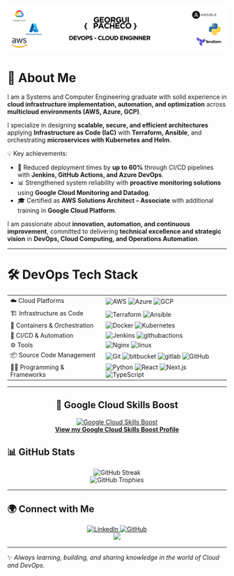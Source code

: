 ![image_readme](images/profile_readme.png)


# 👾 About Me


I am a Systems and Computer Engineering graduate with solid experience in **cloud infrastructure implementation, automation, and optimization** across **multicloud environments (AWS, Azure, GCP)**.  

I specialize in designing **scalable, secure, and efficient architectures** applying **Infrastructure as Code (IaC)** with **Terraform, Ansible**, and orchestrating **microservices with Kubernetes and Helm**.  

💡 Key achievements:  
- 🚀 Reduced deployment times by **up to 60%** through CI/CD pipelines with **Jenkins, GitHub Actions, and Azure DevOps**.  
- 📊 Strengthened system reliability with **proactive monitoring solutions** using **Google Cloud Monitoring and Datadog**.  
- 🎓 Certified as **AWS Solutions Architect – Associate** with additional training in **Google Cloud Platform**.  

I am passionate about **innovation, automation, and continuous improvement**, committed to delivering **technical excellence and strategic vision** in **DevOps, Cloud Computing, and Operations Automation**.  

---

# 🛠️ DevOps Tech Stack

<div align="center">

| |  |
|--------------|------------------|
| ☁️ Cloud Platforms | <img src="https://skillicons.dev/icons?i=aws" height="40" alt="AWS"/> <img src="https://skillicons.dev/icons?i=azure" height="40" alt="Azure"/> <img src="https://skillicons.dev/icons?i=gcp" height="40" alt="GCP"/> |
| 🏗️ Infrastructure as Code | <img src="https://skillicons.dev/icons?i=terraform" height="40" alt="Terraform"/> <img src="https://skillicons.dev/icons?i=ansible" height="40" alt="Ansible"/> |
| 🐳 Containers & Orchestration | <img src="https://skillicons.dev/icons?i=docker" height="40" alt="Docker"/> <img src="https://skillicons.dev/icons?i=kubernetes" height="40" alt="Kubernetes"/> |
| 🔄 CI/CD & Automation | <img src="https://skillicons.dev/icons?i=jenkins" height="40" alt="Jenkins"/> <img src="https://skillicons.dev/icons?i=githubactions" height="40" alt="githubactions"/> |
| ⚙ Tools | <img src="https://skillicons.dev/icons?i=nginx" height="40" alt="Nginx"/> <img src="https://skillicons.dev/icons?i=linux" height="40" alt="linux"/> |
| 📦 Source Code Management | <img src="https://skillicons.dev/icons?i=git" height="40" alt="Git"/> <img src="https://skillicons.dev/icons?i=bitbucket" height="40" alt="bitbucket"/>  <img src="https://skillicons.dev/icons?i=gitlab" height="40" alt="gitlab"/> <img src="https://skillicons.dev/icons?i=github" height="40" alt="GitHub"/> |
| 👨‍💻 Programming & Frameworks | <img src="https://skillicons.dev/icons?i=python" height="40" alt="Python"/> <img src="https://skillicons.dev/icons?i=react" height="40" alt="React"/> <img src="https://skillicons.dev/icons?i=nextjs" height="40" alt="Next.js"/> <img src="https://skillicons.dev/icons?i=ts" height="40" alt="TypeScript"/> |

</div> 


---


<div align="center">

## 🏅 Google Cloud Skills Boost

<div align="center">
  <a href="https://www.cloudskillsboost.google/public_profiles/d409a326-4481-4542-98ca-c0c4b92aaf91" target="_blank">
    <img src="https://www.vectorlogo.zone/logos/google_cloud/google_cloud-ar21.svg" alt="Google Cloud Skills Boost" width="100"/>
    <br/>
    <b>View my Google Cloud Skills Boost Profile</b>
  </a>
</div>




</div>


## 📊 GitHub Stats

<div align="center">
  <img src="https://streak-stats.demolab.com?user=georguiazel&locale=en&mode=daily&theme=dracula&hide_border=false&border_radius=5" height="150" alt="GitHub Streak" />
  <br/>
  <img src="https://github-profile-trophy.vercel.app?username=georguiazel&theme=dracula&column=-1&row=1&margin-w=8&margin-h=8" height="150" alt="GitHub Trophies" />
</div>

---

## 🌍 Connect with Me

<div align="center">
  <a href="https://www.linkedin.com/in/georgui-azel-pacheco-sandoval/" target="_blank">
    <img src="https://img.shields.io/static/v1?message=LinkedIn&logo=linkedin&label=&color=0077B5&logoColor=white&style=for-the-badge" height="30" alt="LinkedIn"/>
  </a>
  <a href="https://github.com/georguiazel" target="_blank">
    <img src="https://img.shields.io/static/v1?message=GitHub&logo=github&label=&color=181717&logoColor=white&style=for-the-badge" height="30" alt="GitHub"/>
  </a>
  <div align="center">
  <img src="https://media2.giphy.com/media/v1.Y2lkPTc5MGI3NjExb3FrbmJ6N2VzZGdzaXo4Z2t1NDYxNWpob2hueDN2ZHB0aXZjbXQwbiZlcD12MV9pbnRlcm5hbF9naWZfYnlfaWQmY3Q9Zw/vzO0Vc8b2VBLi/giphy.gif" width="300"/>
</div>
</div>

---

✨ *Always learning, building, and sharing knowledge in the world of Cloud and DevOps.*  

